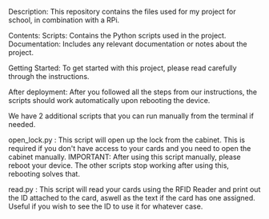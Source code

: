 Description:
This repository contains the files used for my project for school, in combination with a RPi.

Contents:
Scripts: Contains the Python scripts used in the project.
Documentation: Includes any relevant documentation or notes about the project.

Getting Started:
To get started with this project, please read carefully through the instructions.

After deployment:
After you followed all the steps from our instructions, the scripts should work automatically
upon rebooting the device.

We have 2 additional scripts that you can run manually from the terminal if needed.

open_lock.py : This script will open up the lock from the cabinet.
This is required if you don't have access to your cards and you need to open the cabinet manually.
IMPORTANT: After using this script manually, please reboot your device. The other scripts stop working
after using this, rebooting solves that.

read.py : This script will read your cards using the RFID Reader and print out the ID attached to the card,
aswell as the text if the card has one assigned. Useful if you wish to see the ID to use it for whatever case.

